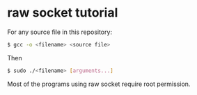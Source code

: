 raw socket tutorial
===================
For any source file in this repository:

```bash
$ gcc -o <filename> <source file>
```

Then

```bash
$ sudo ./<filename> [arguments...]
```

Most of the programs using raw socket require root permission.
